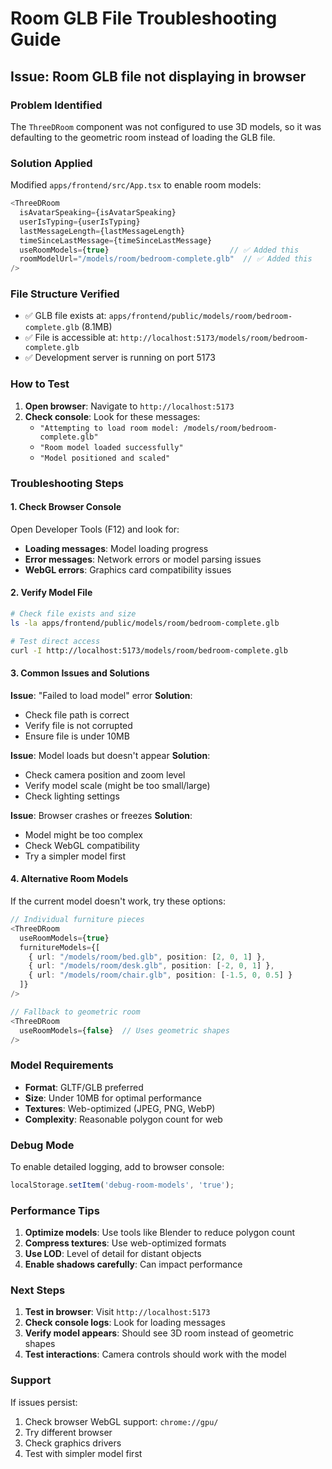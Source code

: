 # Room GLB File Troubleshooting Guide

## Issue: Room GLB file not displaying in browser

### Problem Identified
The `ThreeDRoom` component was not configured to use 3D models, so it was defaulting to the geometric room instead of loading the GLB file.

### Solution Applied
Modified `apps/frontend/src/App.tsx` to enable room models:

```typescript
<ThreeDRoom 
  isAvatarSpeaking={isAvatarSpeaking}
  userIsTyping={userIsTyping}
  lastMessageLength={lastMessageLength}
  timeSinceLastMessage={timeSinceLastMessage}
  useRoomModels={true}                           // ✅ Added this
  roomModelUrl="/models/room/bedroom-complete.glb"  // ✅ Added this
/>
```

### File Structure Verified
- ✅ GLB file exists at: `apps/frontend/public/models/room/bedroom-complete.glb` (8.1MB)
- ✅ File is accessible at: `http://localhost:5173/models/room/bedroom-complete.glb`
- ✅ Development server is running on port 5173

### How to Test
1. **Open browser**: Navigate to `http://localhost:5173`
2. **Check console**: Look for these messages:
   - `"Attempting to load room model: /models/room/bedroom-complete.glb"`
   - `"Room model loaded successfully"`
   - `"Model positioned and scaled"`

### Troubleshooting Steps

#### 1. Check Browser Console
Open Developer Tools (F12) and look for:
- **Loading messages**: Model loading progress
- **Error messages**: Network errors or model parsing issues
- **WebGL errors**: Graphics card compatibility issues

#### 2. Verify Model File
```bash
# Check file exists and size
ls -la apps/frontend/public/models/room/bedroom-complete.glb

# Test direct access
curl -I http://localhost:5173/models/room/bedroom-complete.glb
```

#### 3. Common Issues and Solutions

**Issue**: "Failed to load model" error
**Solution**: 
- Check file path is correct
- Verify file is not corrupted
- Ensure file is under 10MB

**Issue**: Model loads but doesn't appear
**Solution**:
- Check camera position and zoom level
- Verify model scale (might be too small/large)
- Check lighting settings

**Issue**: Browser crashes or freezes
**Solution**:
- Model might be too complex
- Check WebGL compatibility
- Try a simpler model first

#### 4. Alternative Room Models
If the current model doesn't work, try these options:

```typescript
// Individual furniture pieces
<ThreeDRoom 
  useRoomModels={true}
  furnitureModels={[
    { url: "/models/room/bed.glb", position: [2, 0, 1] },
    { url: "/models/room/desk.glb", position: [-2, 0, 1] },
    { url: "/models/room/chair.glb", position: [-1.5, 0, 0.5] }
  ]}
/>

// Fallback to geometric room
<ThreeDRoom 
  useRoomModels={false}  // Uses geometric shapes
/>
```

### Model Requirements
- **Format**: GLTF/GLB preferred
- **Size**: Under 10MB for optimal performance
- **Textures**: Web-optimized (JPEG, PNG, WebP)
- **Complexity**: Reasonable polygon count for web

### Debug Mode
To enable detailed logging, add to browser console:
```javascript
localStorage.setItem('debug-room-models', 'true');
```

### Performance Tips
1. **Optimize models**: Use tools like Blender to reduce polygon count
2. **Compress textures**: Use web-optimized formats
3. **Use LOD**: Level of detail for distant objects
4. **Enable shadows carefully**: Can impact performance

### Next Steps
1. **Test in browser**: Visit `http://localhost:5173`
2. **Check console logs**: Look for loading messages
3. **Verify model appears**: Should see 3D room instead of geometric shapes
4. **Test interactions**: Camera controls should work with the model

### Support
If issues persist:
1. Check browser WebGL support: `chrome://gpu/`
2. Try different browser
3. Check graphics drivers
4. Test with simpler model first 